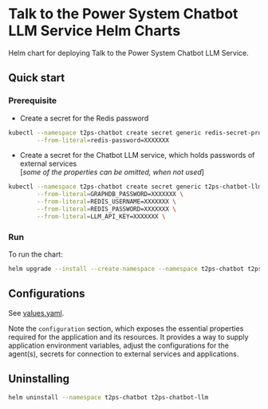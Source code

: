# Talk to the Power System Chatbot LLM Service Helm Charts

Helm chart for deploying Talk to the Power System Chatbot LLM Service.

## Quick start

### Prerequisite

- Create a secret for the Redis password

```bash
kubectl --namespace t2ps-chatbot create secret generic redis-secret-properties \
        --from-literal=redis-password=XXXXXXX
```

- Create a secret for the Chatbot LLM service, which holds passwords of external services  
  [*some of the properties can be omitted, when not used*]

```bash
kubectl --namespace t2ps-chatbot create secret generic t2ps-chatbot-llm-secret-properties \
        --from-literal=GRAPHDB_PASSWORD=XXXXXXX \
        --from-literal=REDIS_USERNAME=XXXXXXX \
        --from-literal=REDIS_PASSWORD=XXXXXXX \
        --from-literal=LLM_API_KEY=XXXXXXX \
```

### Run

To run the chart:

```bash
helm upgrade --install --create-namespace --namespace t2ps-chatbot t2ps-chatbot-llm .
```

## Configurations

See [values.yaml](values.yaml).

Note the `configuration` section, which exposes the essential properties required for the application and its resources.
It provides a way to supply application environment variables, adjust the configurations for the agent(s), secrets for
connection to external services and applications.

## Uninstalling

```bash
helm uninstall --namespace t2ps-chatbot t2ps-chatbot-llm
```
